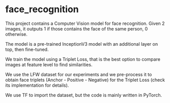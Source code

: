 # face_recognition

This project contains a Computer Vision model for face recognition. Given 2 images, it outputs 1 if those contains the face of the same person, 0 otherwise.

The model is a pre-trained InceptionV3 model with an additional layer on top, then fine-tuned.

We train the model using a Triplet Loss, that is the best option to compare images at feature level to find similarities.

We use the LFW dataset for our experiments and we pre-process it to obtain face triplets (Anchor - Positive - Negative) for the Triplet Loss (check its implementation for details).

We use TF to import the dataset, but the code is mainly written in PyTorch.
